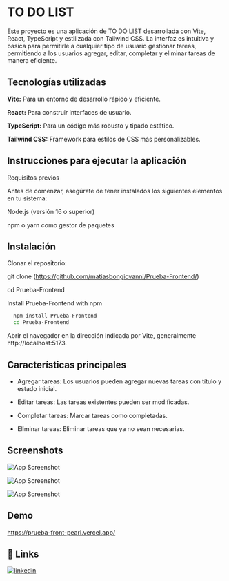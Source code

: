 
# TO DO LIST

Este proyecto es una aplicación de TO DO LIST desarrollada con Vite, React, TypeScript y estilizada con Tailwind CSS. La interfaz es intuitiva y basica para permitirle a cualquier tipo de usuario gestionar tareas, permitiendo a los usuarios agregar, editar, completar y eliminar tareas de manera eficiente.
## Tecnologías utilizadas

**Vite:** Para un entorno de desarrollo rápido y eficiente.

**React:** Para construir interfaces de usuario.

**TypeScript:** Para un código más robusto y tipado estático.

**Tailwind CSS:** Framework para estilos de CSS más personalizables.
## Instrucciones para ejecutar la aplicación

Requisitos previos

Antes de comenzar, asegúrate de tener instalados los siguientes elementos en tu sistema:

Node.js (versión 16 o superior)

npm o yarn como gestor de paquetes
## Instalación

Clonar el repositorio:

git clone (https://github.com/matiasbongiovanni/Prueba-Frontend/)

cd Prueba-Frontend

Install Prueba-Frontend with npm

```bash
  npm install Prueba-Frontend
  cd Prueba-Frontend
```

Abrir el navegador en la dirección indicada por Vite, generalmente http://localhost:5173.
    
## Características principales

- Agregar tareas: Los usuarios pueden agregar nuevas tareas con título y estado inicial.

- Editar tareas: Las tareas existentes pueden ser modificadas.

- Completar tareas: Marcar tareas como completadas.

- Eliminar tareas: Eliminar tareas que ya no sean necesarias.
## Screenshots

![App Screenshot](https://iili.io/2OWPOEx.png)

![App Screenshot](https://iili.io/2OW6bWb.png)

![App Screenshot](https://iili.io/2OWPpTX.png)




## Demo

https://prueba-front-pearl.vercel.app/


## 🔗 Links
[![linkedin](https://img.shields.io/badge/linkedin-0A66C2?style=for-the-badge&logo=linkedin&logoColor=white)](https://www.linkedin.com/in/matiasbongiovanni/)

